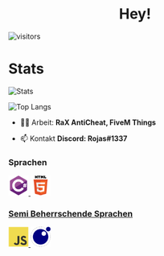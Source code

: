 <h1 align="center">Hey!</h1>

![visitors](https://visitor-badge.laobi.icu/badge?page_id=r0jas1337)

# Stats

![Stats](https://github-readme-stats.vercel.app/api?username=r0jas1337&theme=tokyonight&show_icons=true)

![Top Langs](https://github-readme-stats.vercel.app/api/top-langs/?username=r0jas1337&theme=tokyonight)



- 👷‍♂️ Arbeit: **RaX AntiCheat, FiveM Things**

- 📫 Kontakt **Discord: Rojas#1337**

<h3 align="left">Sprachen</h3>
<p align="left"></a> <a href="https://www.w3schools.com/cs/" target="_blank"> <img src="https://raw.githubusercontent.com/devicons/devicon/master/icons/csharp/csharp-original.svg" alt="csharp" width="40" height="40"/><a href="https://www.w3.org/html/" target="_blank"> <img src="https://raw.githubusercontent.com/devicons/devicon/master/icons/html5/html5-original-wordmark.svg" alt="html5" width="40" height="40"/><a href="https://www.mysql.com/" target="_blank">

<h3 align="left">Semi Beherrschende Sprachen</h3>
<p align="left"> </a> <a href="https://developer.mozilla.org/en-US/docs/Web/JavaScript" target="_blank"> <img src="https://raw.githubusercontent.com/devicons/devicon/master/icons/javascript/javascript-original.svg" alt="javascript" width="40" height="40"/> <img src="https://raw.githubusercontent.com/devicons/devicon/master/icons/lua/lua-original.svg" alt="lua" width="40" height="40"/>
